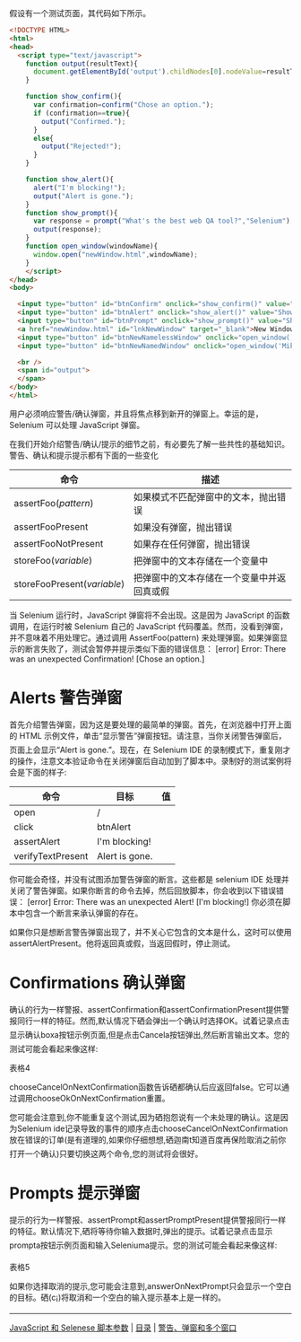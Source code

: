 假设有一个测试页面，其代码如下所示。

```html
<!DOCTYPE HTML>
<html>
<head>
  <script type="text/javascript">
    function output(resultText){
      document.getElementById('output').childNodes[0].nodeValue=resultText;
    }

    function show_confirm(){
      var confirmation=confirm("Chose an option.");
      if (confirmation==true){
        output("Confirmed.");
      }
      else{
        output("Rejected!");
      }
    }

    function show_alert(){
      alert("I'm blocking!");
      output("Alert is gone.");
    }
    function show_prompt(){
      var response = prompt("What's the best web QA tool?","Selenium");
      output(response);
    }
    function open_window(windowName){
      window.open("newWindow.html",windowName);
    }
    </script>
</head>
<body>

  <input type="button" id="btnConfirm" onclick="show_confirm()" value="Show confirm box" />
  <input type="button" id="btnAlert" onclick="show_alert()" value="Show alert" />
  <input type="button" id="btnPrompt" onclick="show_prompt()" value="Show prompt" />
  <a href="newWindow.html" id="lnkNewWindow" target="_blank">New Window Link</a>
  <input type="button" id="btnNewNamelessWindow" onclick="open_window()" value="Open Nameless Window" />
  <input type="button" id="btnNewNamedWindow" onclick="open_window('Mike')" value="Open Named Window" />

  <br />
  <span id="output">
  </span>
</body>
</html>
```

用户必须响应警告/确认弹窗，并且将焦点移到新开的弹窗上。幸运的是，Selenium 可以处理 JavaScript 弹窗。

在我们开始介绍警告/确认/提示的细节之前，有必要先了解一些共性的基础知识。警告、确认和提示提示都有下面的一些变化

|  命令   |    描述          |
| ---- | -------- |
| assertFoo(_pattern_)  | 如果模式不匹配弹窗中的文本，抛出错误        |
| assertFooPresent      | 如果没有弹窗，抛出错误                                   |
| assertFooNotPresent   | 如果存在任何弹窗，抛出错误                            |
| storeFoo(_variable_)  | 把弹窗中的文本存储在一个变量中                     |
| storeFooPresent(_variable_) | 把弹窗中的文本存储在一个变量中并返回真或假 |

当 Selenium 运行时，JavaScript 弹窗将不会出现。这是因为 JavaScript 的函数调用，在运行时被 Selenium 自己的 JavaScript 代码覆盖。然而，没看到弹窗，并不意味着不用处理它。通过调用 AssertFoo(pattern) 来处理弹窗。如果弹窗显示的断言失败了，测试会暂停并提示类似下面的错误信息：
[error] Error: There was an unexpected Confirmation! [Chose an option.]


# Alerts 警告弹窗
首先介绍警告弹窗，因为这是要处理的最简单的弹窗。首先，在浏览器中打开上面的 HTML 示例文件，单击“显示警告”弹窗按钮。请注意，当你关闭警告弹窗后，页面上会显示“Alert is gone.”。现在，在 Selenium IDE 的录制模式下，重复刚才的操作，注意文本验证命令在关闭弹窗后自动加到了脚本中。录制好的测试案例将会是下面的样子:

|  命令  |     目标  |   值      |    
| ------------- | ------------------------------------------- | ------------ |
|   open        |    /    |            |     
|  click        |    btnAlert          |              |     
|  assertAlert  |    I'm blocking!     |              |
|  verifyTextPresent  |    Alert is gone.                |              |

你可能会奇怪，并没有试图添加警告弹窗的断言。这些都是 selenium IDE 处理并关闭了警告弹窗。如果你断言的命令去掉，然后回放脚本，你会收到以下错误错误：
[error] Error: There was an unexpected Alert! [I'm blocking!]
你必须在脚本中包含一个断言来承认弹窗的存在。

如果你只是想断言警告弹窗出现了，并不关心它包含的文本是什么，这时可以使用 assertAlertPresent。他将返回真或假，当返回假时，停止测试。

# Confirmations 确认弹窗

确认的行为一样警报、assertConfirmation和assertConfirmationPresent提供警报同行一样的特征。然而,默认情况下硒会弹出一个确认时选择OK。试着记录点击显示确认boxa按钮示例页面,但是点击Cancela按钮弹出,然后断言输出文本。您的测试可能会看起来像这样:

表格4

chooseCancelOnNextConfirmation函数告诉硒都确认后应返回false。它可以通过调用chooseOkOnNextConfirmation重置。

您可能会注意到,你不能重复这个测试,因为硒抱怨说有一个未处理的确认。这是因为Selenium ide记录导致的事件的顺序点击chooseCancelOnNextConfirmation放在错误的订单(是有道理的,如果你仔细想想,硒迦南t知道百度再保险取消之前你打开一个确认)只要切换这两个命令,您的测试将会很好。

# Prompts 提示弹窗

提示的行为一样警报、assertPrompt和assertPromptPresent提供警报同行一样的特征。默认情况下,硒将等待你输入数据时,弹出的提示。试着记录点击显示prompta按钮示例页面和输入Seleniuma提示。您的测试可能会看起来像这样:

表格5

如果你选择取消的提示,您可能会注意到,answerOnNextPrompt只会显示一个空白的目标。硒(c¡)将取消和一个空白的输入提示基本上是一样的。


---
[JavaScript 和 Selenese 脚本参数](Script.md) | [目录](README.md) | [警告、弹窗和多个窗口](Alerts.md)
